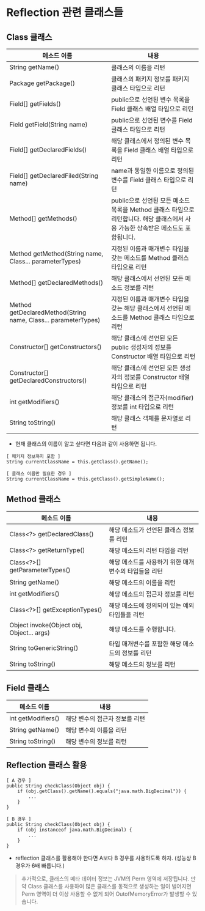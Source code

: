 # Reflection 관련 클래스들

## Class 클래스
메소드 이름 | 내용
------------|------------
String getName() | 클래스의 이름을 리턴
Package getPackage() | 클래스의 패키지 정보를 패키지 클래스 타입으로 리턴
Field[] getFields() | public으로 선언된 변수 목록을 Field 클래스 배열 타입으로 리턴
Field getField(String name) | public으로 선언된 변수를 Field 클래스 타입으로 리턴
Field[] getDeclaredFields() | 해당 클래스에서 정의된 변수 목록을 Field 클래스 배열 타입으로 리턴
Field[] getDeclaredFiled(String name) | name과 동일한 이름으로 정의된 변수를 Field 클래스 타입으로 리턴
Method[] getMethods() | public으로 선언된 모든 메소드 목록을 Method 클래스 타입으로 리턴합니다. 해당 클래스에서 사용 가능한 상속받은 메소드도 포함됩니다.
Method getMethod(String name, Class... parameterTypes) | 지정된 이름과 매개변수 타입을 갖는 메소드를 Method 클래스 타입으로 리턴
Method[] getDeclaredMethods() | 해당 클래스에서 선언된 모든 메소드 정보를 리턴
Method getDeclaredMethod(String name, Class... parameterTypes) | 지정된 이름과 매개변수 타입을 갖는 해당 클래스에서 선언된 메소드를 Method 클래스 타입으로 리턴
Constructor[] getConstructors() | 해당 클래스에 선언된 모든 public 생성자의 정보를 Constructor 배열 타입으로 리턴
Constructor[] getDeclaredConstructors() | 해당 클래스에 선언된 모든 생성자의 정보를 Constructor 배열 타입으로 리턴
int getModifiers() | 해당 클래스의 접근자(modifier) 정보를 int 타입으로 리턴
String toString() | 해당 클래스 객체를 문자열로 리턴

* 현재 클래스의 이름이 알고 싶다면 다음과 같이 사용하면 됩니다.
```
[ 패키지 정보까지 포함 ]
String currentClassName = this.getClass().getName();

[ 클래스 이름만 필요한 경우 ]
String currentClassName = this.getClass().getSimpleName();
```

## Method 클래스
메소드 이름 | 내용
------------|------------
Class<?> getDeclaredClass() | 해당 메소드가 선언된 클래스 정보를 리턴
Class<?> getReturnType() | 해당 메소드의 리턴 타입을 리턴
Class<?>[] getParameterTypes() | 해당 메소드를 사용하기 위한 매개변수의 타입들을 리턴
String getName() | 해당 메소드의 이름을 리턴
int getModifiers() | 해당 메소드의 접근자 정보를 리턴
Class<?>[] getExceptionTypes() | 해당 메소드에 정의되어 있는 예외 타입들을 리턴
Object invoke(Object obj, Object... args) | 해당 메소드를 수행합니다.
String toGenericString() | 타입 매개변수를 포함한 해당 메소드의 정보를 리턴
String toString() | 해당 메소드의 정보를 리턴

## Field 클래스
메소드 이름 | 내용
------------|------------
int getModifiers() | 해당 변수의 접근자 정보를 리턴
String getName() | 해당 변수의 이름을 리턴
String toString() | 해당 변수의 정보를 리턴

## Reflection 클래스 활용
```
[ A 경우 ]
public String checkClass(Object obj) {
    if (obj.getClass().getName().equals("java.math.BigDecimal")) {
        ...
    }
}

[ B 경우 ]
public String checkClass(Object obj) {
    if (obj instanceof java.math.BigDecimal) {
        ...
    }
}
```
* reflection 클래스를 활용해야 한다면 A보다 B 경우를 사용하도록 하자. (성능상 B 경우가 6배 빠릅니다.)
> 추가적으로, 클래스의 메타 데이터 정보는 JVM의 Perm 영역에 저장됩니다. 만약 Class 클래스를 사용하여 많은 클래스를 동적으로 생성하는 일이 벌어지면
Perm 영역이 더 이상 사용할 수 없게 되어 OutofMemoryError가 발생할 수 있습니다.

